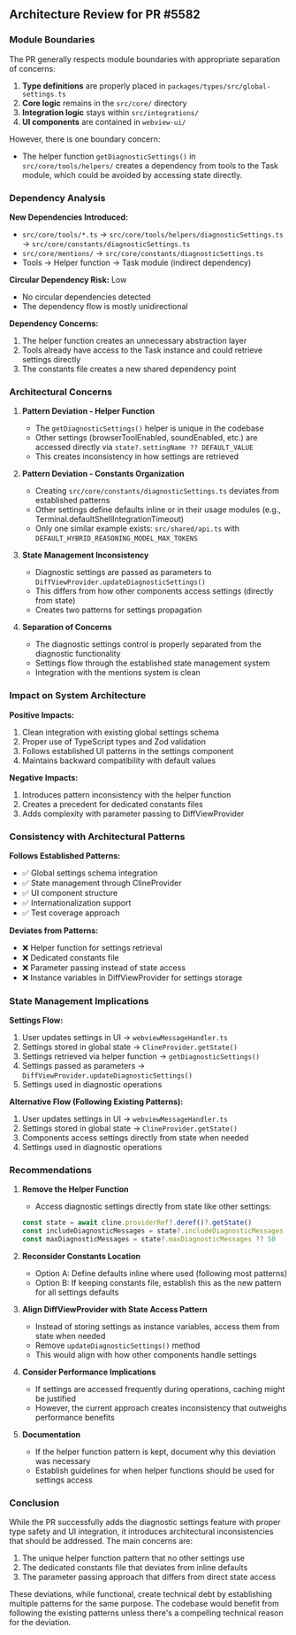 ## Architecture Review for PR #5582

### Module Boundaries

The PR generally respects module boundaries with appropriate separation of concerns:

1. **Type definitions** are properly placed in `packages/types/src/global-settings.ts`
2. **Core logic** remains in the `src/core/` directory
3. **Integration logic** stays within `src/integrations/`
4. **UI components** are contained in `webview-ui/`

However, there is one boundary concern:

- The helper function `getDiagnosticSettings()` in `src/core/tools/helpers/` creates a dependency from tools to the Task module, which could be avoided by accessing state directly.

### Dependency Analysis

**New Dependencies Introduced:**

- `src/core/tools/*.ts` → `src/core/tools/helpers/diagnosticSettings.ts` → `src/core/constants/diagnosticSettings.ts`
- `src/core/mentions/` → `src/core/constants/diagnosticSettings.ts`
- Tools → Helper function → Task module (indirect dependency)

**Circular Dependency Risk:** Low

- No circular dependencies detected
- The dependency flow is mostly unidirectional

**Dependency Concerns:**

1. The helper function creates an unnecessary abstraction layer
2. Tools already have access to the Task instance and could retrieve settings directly
3. The constants file creates a new shared dependency point

### Architectural Concerns

1. **Pattern Deviation - Helper Function**

    - The `getDiagnosticSettings()` helper is unique in the codebase
    - Other settings (browserToolEnabled, soundEnabled, etc.) are accessed directly via `state?.settingName ?? DEFAULT_VALUE`
    - This creates inconsistency in how settings are retrieved

2. **Pattern Deviation - Constants Organization**

    - Creating `src/core/constants/diagnosticSettings.ts` deviates from established patterns
    - Other settings define defaults inline or in their usage modules (e.g., Terminal.defaultShellIntegrationTimeout)
    - Only one similar example exists: `src/shared/api.ts` with `DEFAULT_HYBRID_REASONING_MODEL_MAX_TOKENS`

3. **State Management Inconsistency**

    - Diagnostic settings are passed as parameters to `DiffViewProvider.updateDiagnosticSettings()`
    - This differs from how other components access settings (directly from state)
    - Creates two patterns for settings propagation

4. **Separation of Concerns**
    - The diagnostic settings control is properly separated from the diagnostic functionality
    - Settings flow through the established state management system
    - Integration with the mentions system is clean

### Impact on System Architecture

**Positive Impacts:**

1. Clean integration with existing global settings schema
2. Proper use of TypeScript types and Zod validation
3. Follows established UI patterns in the settings component
4. Maintains backward compatibility with default values

**Negative Impacts:**

1. Introduces pattern inconsistency with the helper function
2. Creates a precedent for dedicated constants files
3. Adds complexity with parameter passing to DiffViewProvider

### Consistency with Architectural Patterns

**Follows Established Patterns:**

- ✅ Global settings schema integration
- ✅ State management through ClineProvider
- ✅ UI component structure
- ✅ Internationalization support
- ✅ Test coverage approach

**Deviates from Patterns:**

- ❌ Helper function for settings retrieval
- ❌ Dedicated constants file
- ❌ Parameter passing instead of state access
- ❌ Instance variables in DiffViewProvider for settings storage

### State Management Implications

**Settings Flow:**

1. User updates settings in UI → `webviewMessageHandler.ts`
2. Settings stored in global state → `ClineProvider.getState()`
3. Settings retrieved via helper function → `getDiagnosticSettings()`
4. Settings passed as parameters → `DiffViewProvider.updateDiagnosticSettings()`
5. Settings used in diagnostic operations

**Alternative Flow (Following Existing Patterns):**

1. User updates settings in UI → `webviewMessageHandler.ts`
2. Settings stored in global state → `ClineProvider.getState()`
3. Components access settings directly from state when needed
4. Settings used in diagnostic operations

### Recommendations

1. **Remove the Helper Function**

    - Access diagnostic settings directly from state like other settings:

    ```typescript
    const state = await cline.providerRef?.deref()?.getState()
    const includeDiagnosticMessages = state?.includeDiagnosticMessages ?? true
    const maxDiagnosticMessages = state?.maxDiagnosticMessages ?? 50
    ```

2. **Reconsider Constants Location**

    - Option A: Define defaults inline where used (following most patterns)
    - Option B: If keeping constants file, establish this as the new pattern for all settings defaults

3. **Align DiffViewProvider with State Access Pattern**

    - Instead of storing settings as instance variables, access them from state when needed
    - Remove `updateDiagnosticSettings()` method
    - This would align with how other components handle settings

4. **Consider Performance Implications**

    - If settings are accessed frequently during operations, caching might be justified
    - However, the current approach creates inconsistency that outweighs performance benefits

5. **Documentation**
    - If the helper function pattern is kept, document why this deviation was necessary
    - Establish guidelines for when helper functions should be used for settings access

### Conclusion

While the PR successfully adds the diagnostic settings feature with proper type safety and UI integration, it introduces architectural inconsistencies that should be addressed. The main concerns are:

1. The unique helper function pattern that no other settings use
2. The dedicated constants file that deviates from inline defaults
3. The parameter passing approach that differs from direct state access

These deviations, while functional, create technical debt by establishing multiple patterns for the same purpose. The codebase would benefit from following the existing patterns unless there's a compelling technical reason for the deviation.
